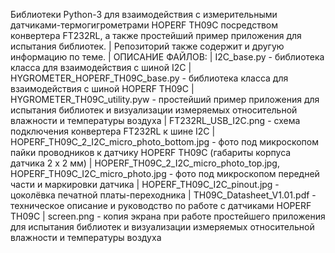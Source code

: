 Библиотеки Python-3 для взаимодействия с измерительными датчиками-термогигрометрами HOPERF TH09C посредством конвертера FT232RL, а также простейший пример приложения для испытания библиотек. |
Репозиторий также содержит и другую информацию по теме. |
ОПИСАНИЕ ФАЙЛОВ: |
I2C_base.py - библиотека класса для взаимодействия с шиной I2C |
HYGROMETER_HOPERF_TH09C_base.py - библиотека класса для взаимодействия с шиной HOPERF TH09C |
HYGROMETER_TH09C_utility.pyw - простейший пример приложения для испытания библиотек и визуализации измеряемых относительной влажности и температуры воздуха |
FT232RL_USB_I2C.png - схема подключения конвертера FT232RL к шине I2C |
HOPERF_TH09C_2_I2C_micro_photo_bottom.jpg - фото под микроскопом пайки проводников к датчику HOPERF TH09C (габариты корпуса датчика 2 x 2 мм) |
HOPERF_TH09C_2_I2C_micro_photo_top.jpg, HOPERF_TH09C_I2C_micro_photo.jpg - фото под микроскопом передней части и маркировки датчика |
HOPERF_TH09C_I2C_pinout.jpg - цоколёвка печатной платы-переходника |
TH09C_Datasheet_V1.01.pdf - техническое описание и руководство по работе с датчиками HOPERF TH09C |
screen.png - копия экрана при работе простейшего приложения для испытания библиотек и визуализации измеряемых относительной влажности и температуры воздуха
